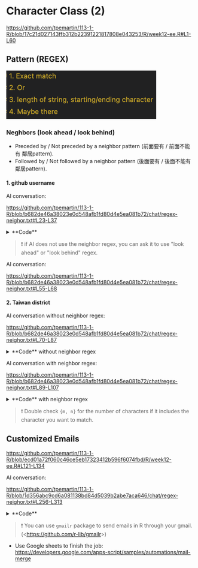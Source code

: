 # Character Class (2)

<https://github.com/tpemartin/113-1-R/blob/17c21d027143ffb312b22391221817808e043253/R/week12-ee.R#L1-L60>

## Pattern (REGEX)

![](../img/2024-11-28-09-32-50.png)

### Neghbors (look ahead / look behind)

 -  Preceded by / Not preceded by a neighbor pattern (前面要有 / 前面不能有 鄰居pattern).  
 -  Followed by / Not followed by a neighbor pattern (後面要有 / 後面不能有 鄰居pattern).

#### 1. github username

AI conversation:

<https://github.com/tpemartin/113-1-R/blob/b682de46a38023e0d548afb1fd80d4e5ea081b72/chat/regex-neighor.txt#L23-L37>

<details>

<summary> **Code** </summary>


<https://github.com/tpemartin/113-1-R/blob/17c21d027143ffb312b22391221817808e043253/R/week12-ee.R#L62-L68>

</details>

> :exclamation: if AI does not use the neighbor regex, you can ask it to use "look ahead" or "look behind" regex.

AI conversation:

<https://github.com/tpemartin/113-1-R/blob/b682de46a38023e0d548afb1fd80d4e5ea081b72/chat/regex-neighor.txt#L55-L68>

#### 2. Taiwan district

AI conversation without neighbor regex:

<https://github.com/tpemartin/113-1-R/blob/b682de46a38023e0d548afb1fd80d4e5ea081b72/chat/regex-neighor.txt#L70-L87>

<details>

<summary>**Code** without neighbor regex</summary>

<https://github.com/tpemartin/113-1-R/blob/17c21d027143ffb312b22391221817808e043253/R/week12-ee.R#L70-L76>

</details>


AI conversation with neighbor regex:

<https://github.com/tpemartin/113-1-R/blob/b682de46a38023e0d548afb1fd80d4e5ea081b72/chat/regex-neighor.txt#L89-L107>

<details>

<summary>**Code** with neighbor regex</summary>

<https://github.com/tpemartin/113-1-R/blob/17c21d027143ffb312b22391221817808e043253/R/week12-ee.R#L78-L81>

</details>

> :exclamation: Double check `{m, n}` for the number of characters if it includes the character you want to match. 



## Customized Emails

<https://github.com/tpemartin/113-1-R/blob/ecd01a72f060c46ce5eb17323412b596f6074fbd/R/week12-ee.R#L121-L134>

AI conversation:

<https://github.com/tpemartin/113-1-R/blob/1d356abc9cd6a081138bd84d5039b2abe7aca646/chat/regex-neighor.txt#L256-L313>

<details>

<summary>**Code**</summary>

<https://github.com/tpemartin/113-1-R/blob/1d356abc9cd6a081138bd84d5039b2abe7aca646/R/week12-ee.R#L178-L194>

</details>

> :exclamation: You can use `gmailr` package to send emails in R through your gmail. (<<https://github.com/r-lib/gmailr>>)

  - Use Google sheets to finish the job: <https://developers.google.com/apps-script/samples/automations/mail-merge>
